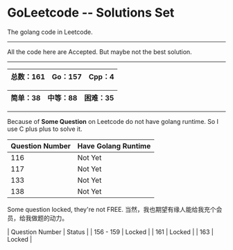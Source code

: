 # GoLeetcode -- Solutions Set
The golang code in Leetcode.

-----

All the code here are Accepted. But maybe not the best solution.

-----

| 总数：161 | Go：157 | Cpp：4 |
| -------- | ------ | ------ |

| 简单：38 | 中等：88 | 困难：35 |
| ------- | ------- | ------- |

-----

Because of **Some Question** on Leetcode do not have golang runtime. So I use C plus plus to solve it.

| Question Number | Have Golang Runtime |
| --------------- | ------------------- |
| 116 | Not Yet |
| 117 | Not Yet |
| 133 | Not Yet |
| 138 | Not Yet |

Some question locked, they're not FREE.
当然，我也期望有缘人能给我充个会员，给我做题的动力。

| Question Number | Status |
| 156 - 159 | Locked |
| 161 | Locked |
| 163 | Locked |
